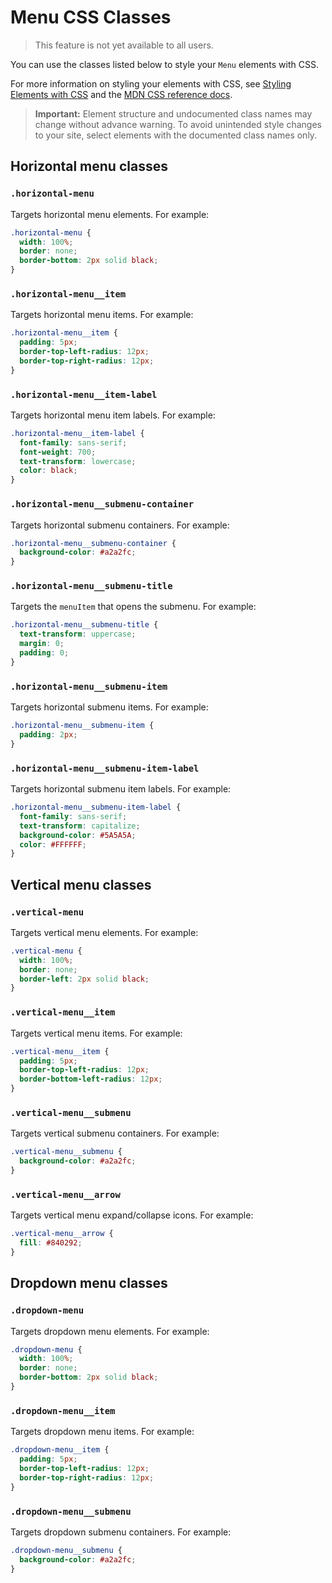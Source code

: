 <!-- This article was published using the Doc Push single-sourcing tool. Any changes to this article MUST be made in the source file. Find it at www.github.com/wix-private/velo-docs.-->

# Menu CSS Classes

> This feature is not yet available to all users.

You can use the classes listed below
to style your `Menu` elements with CSS.

For more information on styling your elements with CSS, see
[Styling Elements with CSS]($w/styling-elements-with-css) and the
[MDN CSS reference docs](https://developer.mozilla.org/en-US/docs/Learn/CSS).

<blockquote class="important">

__Important:__
Element structure and undocumented class names
may change without advance warning.
To avoid unintended style changes to your site,
select elements with the documented class names only.

</blockquote>

## Horizontal menu classes

### `.horizontal-menu`

Targets horizontal menu elements.
For example:

```css
.horizontal-menu {
  width: 100%;
  border: none;
  border-bottom: 2px solid black;
}
```

### `.horizontal-menu__item`

Targets horizontal menu items.
For example:

```css
.horizontal-menu__item {
  padding: 5px;
  border-top-left-radius: 12px;
  border-top-right-radius: 12px;
}
```

### `.horizontal-menu__item-label`

Targets horizontal menu item labels.
For example:

```css
.horizontal-menu__item-label {
  font-family: sans-serif;
  font-weight: 700;
  text-transform: lowercase;
  color: black;
}
```

### `.horizontal-menu__submenu-container`

<!-- TODO - should be horizontal-menu__submenu.
  update when team confirms they're making the change. -->

Targets horizontal submenu containers.
For example:

```css
.horizontal-menu__submenu-container {
  background-color: #a2a2fc;
}
```

### `.horizontal-menu__submenu-title`

Targets the `menuItem` that opens the submenu.
For example:

```css
.horizontal-menu__submenu-title {
  text-transform: uppercase;
  margin: 0;
  padding: 0;
}
```

### `.horizontal-menu__submenu-item`

Targets horizontal submenu items.
For example:

```css
.horizontal-menu__submenu-item {
  padding: 2px;
}
```

### `.horizontal-menu__submenu-item-label`

Targets horizontal submenu item labels.
For example:

```css
.horizontal-menu__submenu-item-label {
  font-family: sans-serif;
  text-transform: capitalize;
  background-color: #5A5A5A;
  color: #FFFFFF;
}
```

## Vertical menu classes

### `.vertical-menu`

Targets vertical menu elements.
For example:

```css
.vertical-menu {
  width: 100%;
  border: none;
  border-left: 2px solid black;
}
```

### `.vertical-menu__item`

Targets vertical menu items.
For example:

```css
.vertical-menu__item {
  padding: 5px;
  border-top-left-radius: 12px;
  border-bottom-left-radius: 12px;
}
```

### `.vertical-menu__submenu`

Targets vertical submenu containers.
For example:

```css
.vertical-menu__submenu {
  background-color: #a2a2fc;
}
```

### `.vertical-menu__arrow`

Targets vertical menu expand/collapse icons.
For example:

```css
.vertical-menu__arrow {
  fill: #840292;
}
```

## Dropdown menu classes

### `.dropdown-menu`

Targets dropdown menu elements.
For example:

```css
.dropdown-menu {
  width: 100%;
  border: none;
  border-bottom: 2px solid black;
}
```

### `.dropdown-menu__item`

Targets dropdown menu items.
For example:

```css
.dropdown-menu__item {
  padding: 5px;
  border-top-left-radius: 12px;
  border-top-right-radius: 12px;
}
```

### `.dropdown-menu__submenu`

Targets dropdown submenu containers.
For example:

```css
.dropdown-menu__submenu {
  background-color: #a2a2fc;
}
```
